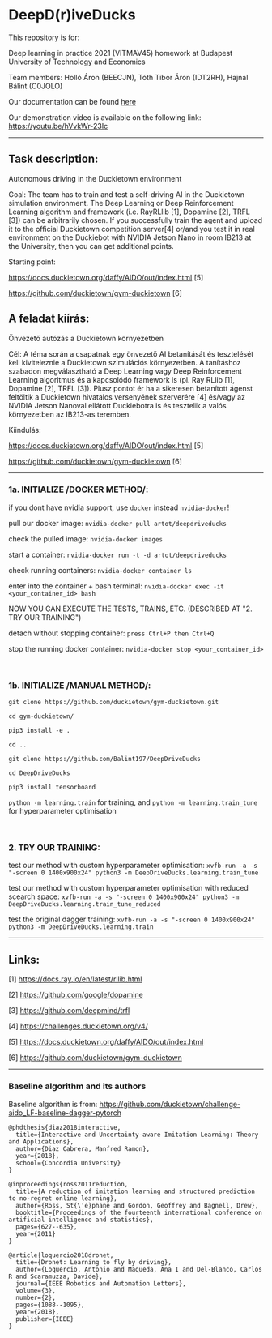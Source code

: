 # DeepD(r)iveDucks

This repository is for:

Deep learning in practice 2021 (VITMAV45) homework at Budapest University of Technology and Economics

Team members: Holló Áron (BEECJN), Tóth Tibor Áron (IDT2RH), Hajnal Bálint (C0JOLO)

Our documentation can be found [here](https://github.com/Balint197/DeepDriveDucks/blob/main/pdf.pdf)

Our demonstration video is available on the following link: https://youtu.be/hVvkWr-23Ic

---------------------------------------------------------------------

## Task description: 

Autonomous driving in the Duckietown environment

Goal: The team has to train and test a self-driving AI in the Duckietown
simulation environment. The Deep Learning or Deep Reinforcement Learning 
algorithm and framework (i.e. RayRLlib [1], Dopamine [2], TRFL [3]) 
can be arbitrarily chosen. If you successfully train the agent and upload
it to the official Duckietown competition server[4] or/and you test it in
real environment on the Duckiebot with NVIDIA Jetson Nano in room IB213
at the University, then you can get additional points.

Starting point:

https://docs.duckietown.org/daffy/AIDO/out/index.html [5]

https://github.com/duckietown/gym-duckietown [6]



## A feladat kiírás: 

Önvezető autózás a Duckietown környezetben

Cél: A téma során a csapatnak egy önvezető AI betanítását és
tesztelését kell kiviteleznie a Duckietown szimulációs környezetben. A
tanításhoz szabadon megválasztható a  Deep Learning vagy Deep
Reinforcement Learning algoritmus és a kapcsolódó framework is (pl. Ray
RLlib [1], Dopamine [2], TRFL [3]). Plusz pontot ér ha a sikeresen
betanított ágenst feltöltik a Duckietown hivatalos versenyének
szerverére [4] és/vagy az NVIDIA Jetson Nanoval ellátott Duckiebotra is
és tesztelik a valós környezetben az IB213-as teremben. 

Kiindulás: 

https://docs.duckietown.org/daffy/AIDO/out/index.html [5]

https://github.com/duckietown/gym-duckietown [6]


---------------------------------------------------------------------
### 1a. INITIALIZE /DOCKER METHOD/:

if you dont have nvidia support, use `docker` instead `nvidia-docker`!

pull our docker image:
`nvidia-docker pull artot/deepdriveducks`

check the pulled image:
`nvidia-docker images`

start a container:
`nvidia-docker run -t -d artot/deepdriveducks`  

check running containers:
`nvidia-docker container ls`

enter into the container + bash terminal:
`nvidia-docker exec -it <your_container_id> bash`

NOW YOU CAN EXECUTE THE TESTS, TRAINS, ETC. (DESCRIBED AT "2. TRY OUR TRAINING")

detach without stopping container:
`press Ctrl+P then Ctrl+Q`

stop the running docker container:
`nvidia-docker stop <your_container_id>`

<br />

### 1b. INITIALIZE /MANUAL METHOD/:

`git clone https://github.com/duckietown/gym-duckietown.git`

`cd gym-duckietown/`

`pip3 install -e .`

`cd ..`

`git clone https://github.com/Balint197/DeepDriveDucks`

`cd DeepDriveDucks`

`pip3 install tensorboard`

`python -m learning.train` for training, and `python -m learning.train_tune` for hyperparameter optimisation

<br />

### 2. TRY OUR TRAINING:

test our method with custom hyperparameter optimisation:
`xvfb-run -a -s "-screen 0 1400x900x24" python3 -m DeepDriveDucks.learning.train_tune`

test our method with custom hyperparameter optimisation with reduced scearch space:
`xvfb-run -a -s "-screen 0 1400x900x24" python3 -m DeepDriveDucks.learning.train_tune_reduced`

test the original dagger training:
`xvfb-run -a -s "-screen 0 1400x900x24" python3 -m DeepDriveDucks.learning.train`

---------------------------------------------------------------------


Links:
------
[1] https://docs.ray.io/en/latest/rllib.html

[2] https://github.com/google/dopamine

[3] https://github.com/deepmind/trfl

[4] https://challenges.duckietown.org/v4/

[5] https://docs.duckietown.org/daffy/AIDO/out/index.html

[6] https://github.com/duckietown/gym-duckietown

---------------------------------------------------------------------

### Baseline algorithm and its authors

Baseline algorithm is from: https://github.com/duckietown/challenge-aido_LF-baseline-dagger-pytorch

```
@phdthesis{diaz2018interactive,
  title={Interactive and Uncertainty-aware Imitation Learning: Theory and Applications},
  author={Diaz Cabrera, Manfred Ramon},
  year={2018},
  school={Concordia University}
}

@inproceedings{ross2011reduction,
  title={A reduction of imitation learning and structured prediction to no-regret online learning},
  author={Ross, St{\'e}phane and Gordon, Geoffrey and Bagnell, Drew},
  booktitle={Proceedings of the fourteenth international conference on artificial intelligence and statistics},
  pages={627--635},
  year={2011}
}

@article{loquercio2018dronet,
  title={Dronet: Learning to fly by driving},
  author={Loquercio, Antonio and Maqueda, Ana I and Del-Blanco, Carlos R and Scaramuzza, Davide},
  journal={IEEE Robotics and Automation Letters},
  volume={3},
  number={2},
  pages={1088--1095},
  year={2018},
  publisher={IEEE}
}
```
